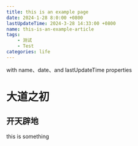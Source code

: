 ```yaml
---
title: this is an example page
date: 2024-1-28 8:0:00 +0800
lastUpdateTime: 2024-3-28 14:33:00 +0800
name: this-is-an-example-article
tags: 
    - 测试
    - Test
categories: life
---
```

    
with name、date、and lastUpdateTime properties

# 大道之初

## 开天辟地

this is something


